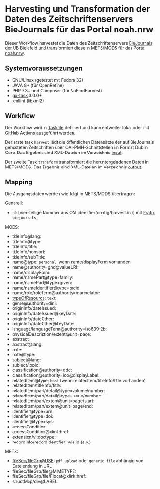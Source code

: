 # Harvesting und Transformation der Daten des Zeitschriftenservers BieJournals für das Portal noah.nrw

Dieser Workflow harvestet die Daten des Zeitschriftenservers [BieJournals](https://www.biejournals.de/) der UB Bielefeld und transformiert diese in METS/MODS für das Portal [noah.nrw](https://noah.nrw/).

## Systemvoraussetzungen

- GNU/Linux (getestet mit Fedora 32)
- JAVA 8+ (für OpenRefine)
- PHP 7.3+ und Composer (für VuFindHarvest)
- [go-task](https://github.com/go-task/task) 3.0.0+
- xmllint (libxml2)

## Workflow

Der Workflow wird in [Taskfile](Taskfile.yml) definiert und kann entweder lokal oder mit GitHub Actions ausgeführt werden.

Der erste task `harvest` lädt die öffentlichen Datensätze der auf BieJournals gehosteten Zeitschriften über OAI-PMH-Schnittstellen im Format Dublin Core. Das Ergebnis sind XML-Dateien im Verzeichnis [input](input).

Der zweite Task `transform` transformiert die heruntergeladenen Daten in METS/MODS. Das Ergebnis sind XML-Dateien im Verzeichnis [output](output).

## Mapping

Die Ausgangsdaten werden wie folgt in METS/MODS übertragen:

Generell:

* id: [vierstellige Nummer aus OAI identifier(config/harvest.ini)] mit [Präfix](config/02-id.json) `biejournals_`

MODS:

* titleInfo@lang: 
* titleInfo@type: 
* titleInfo/title: 
* titleInfo/nonsort: 
* titleInfo/subTitle: 
* name@type: `personal` (wenn name/displayForm vorhanden)
* name@authority=gnd@valueURI: 
* name/displayForm: 
* name/namePart@type=family: 
* name/namePart@type=given: 
* name/nameIdentifier@type=orcid
* name/role/roleTerm@authority=marcrelator: 
* [typeOfResource](config/template.txt): `text`
* genre@authority=dini: 
* originInfo/dateIssued: 
* originInfo/dateIssued@keyDate: 
* originInfo/dateOther: 
* originInfo/dateOther@keyDate: 
* language/languageTerm@authority=iso639-2b: 
* physicalDescription/extent@unit=page: 
* abstract: 
* abstract@lang: 
* note: 
* note@type: 
* subject@lang: 
* subject/topic: 
* classification@authority=ddc: 
* classification@authority=ioo@displayLabel: 
* relatedItem@type: `host` (wenn relatedItem/titleInfo/title vorhanden)
* relatedItem/titleInfo/title: 
* relatedItem/part/detail@type=volume/number: 
* relatedItem/part/detail@type=issue/number: 
* relatedItem/part/extent@unit=page/start: 
* relatedItem/part/extent@unit=page/end: 
* identifier@type=urn: 
* identifier@type=doi: 
* identifier@type=sys: 
* accessCondition: 
* accessCondition@xlink:href: 
* extension/vl:doctype: 
* recordInfo/recordIdentifier: wie id (s.o.)

METS:

* [fileSec/fileGrp@USE](config/template.txt): `pdf upload` oder `generic file` abhängig von Dateiendung in URL
* fileSec/fileGrp/file@MIMETYPE: 
* fileSec/fileGrp/file/Flocat@xlink:href: 
* structMap/div@LABEL: 
